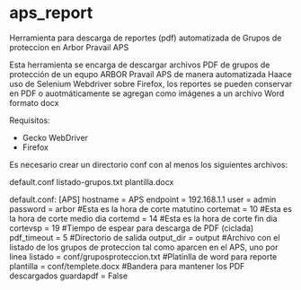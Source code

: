 # aps_report
Herramienta para descarga de reportes (pdf) automatizada de Grupos de proteccion en Arbor Pravail APS 

Esta herramienta se encarga de descargar archivos PDF de grupos de protección de un equpo ARBOR Pravail APS de manera automatizada
Haace uso de Selenium Webdriver sobre Firefox, los reportes se pueden conservar en PDF o auotmáticamente se agregan como imágenes a un archivo Word formato docx

Requisitos:
- Gecko WebDriver
- Firefox

Es necesario crear un directorio conf con al menos los siguientes archivos:

default.conf
listado-grupos.txt
plantilla.docx

default.conf:
[APS]
hostname = APS
endpoint = 192.168.1.1
user = admin
password = arbor
#Esta es la hora de corte matutino
cortemat = 10
#Esta es la hora de corte medio dia
cortemd = 14
#Esta es la hora de corte fin dia
cortevsp = 19
#Tiempo de espear para descarga de PDF (ciclada)
pdf_timeout = 5
#Directorio de salida
output_dir = output
#Archivo con el listado de los grupos de proteccion tal como aparcen en el APS, uno por linea 
listado = conf/gruposproteccion.txt
#Platinlla de word para reporte
plantilla = conf/templete.docx
#Bandera para mantener los PDF descargados
guardapdf = False

